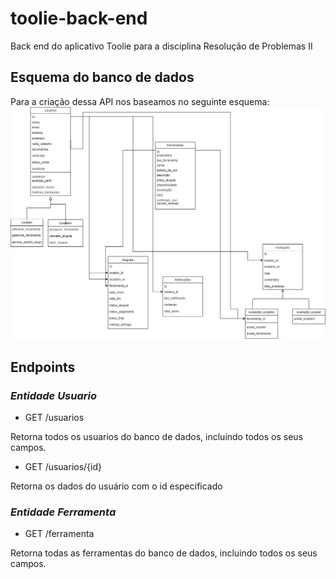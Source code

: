 # toolie-back-end

Back end do aplicativo Toolie para a disciplina Resolução de Problemas II

## Esquema do banco de dados

Para a criação dessa API nos baseamos no seguinte esquema:
![Esquema do banco de dados](esquema-bd.jpeg)

## Endpoints
 
### *Entidade Usuario*

- GET /usuarios

Retorna todos os usuarios do banco de dados, incluindo todos os seus campos.

- GET /usuarios/{id}

Retorna os dados do usuário com o id especificado

### *Entidade Ferramenta*

- GET /ferramenta

Retorna todas as ferramentas do banco de dados, incluindo todos os seus campos.